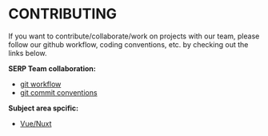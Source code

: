 # CONTRIBUTING

If you want to contribute/collaborate/work on projects with our team, please follow our github workflow, coding conventions, etc. by checking out the links below.

**SERP Team collaboration:**
- [git workflow](git-workflow)
- [git commit conventions](git-commit-conventions)

**Subject area spcific:**
- [Vue/Nuxt](vue-nuxt)



<!--
Links TOC
-->

[git-workflow]: /docs/contributing/git-workflow.md
[git-commit-conventions]: /docs/contributing/git-commit-conventions.md
[vue-nuxt]: docs/contributing/vue-nuxt.md
